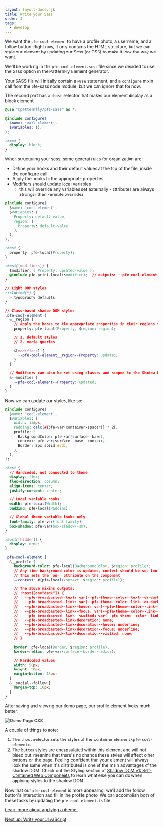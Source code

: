 ```yaml
---
layout: layout-docs.njk
title: Write your Sass
order: 5
tags:
  - develop
---
```


We want the `pfe-cool-element` to have a profile photo, a username, and a follow button.
Right now, it only contains the HTML structure, but we can style our element by updating our Scss (or CSS) to make it look the way we want.

We'll be working in the `pfe-cool-element.scss` file since we decided to use the Sass option in the PatternFly Element generator.

Your SASS file will initially contain a `@use` statement, and a `configure` mixin call from the pfe-sass node module, but we can ignore that for now.

The second part has a `:host` selector that makes our element display as a block element.

```scss
@use "@patternfly/pfe-sass" as *;

@include configure(
  $name: 'cool-element',
  $variables: (),
);

:host {
  display: block;
}
```

When structuring your scss, some general rules for organization are:
- Define your hooks and their default values at the top of the file, inside the configure call.
- Apply the hooks to the appropriate properties
- Modifiers should update local variables
  - this will override any variables set externally - attributes are always stronger than variable overrides

```css
@include configure(
  $name: 'cool-element',
  $variables: (
    Property: default-value,
    region: (
      Property: default-value
    ),
  ),
);

:host {
  property: pfe-local(Property);
}

:host([modifiers]) {
  $modifier: ( Property: updated-value );
  @include pfe-print-local($modifier);  // outputs: --pfe-cool-element--Property: updated-value;
}

// Light DOM styles
::slotted(*) {
  > typography defaults
}

// Class-based shadow DOM styles
.pfe-cool-element {
  &__region {
    // Apply the hooks to the appropriate properties in their regions too
    property: pfe-local(Property, $region: region);

    // 1. default styles
    // 2. media queries

    &[modifiers] {
      --pfe-cool-element__region--Property: updated;
    }
  }

  // Modifiers can also be set using classes and scoped to the Shadow DOM
  &--modifier {
    --pfe-cool-element--Property: updated;
  }
}
```

Now we can update our styles, like so:

```css
@include configure(
  $name: 'cool-element',
  $variables: (
    Width: 128px,
    Padding: calc(#{pfe-var(container-spacer)} * 2),
    profile: (
      BackgroundColor: pfe-var(surface--base),
      context: pfe-var(surface--base--context),
      Border: 2px solid #333,
    ),
  ),
);

:host {
  // Hardcoded, not connected to theme
  display: flex;
  flex-direction: column;
  align-items: center;
  justify-content: center;

  // Local variable hooks
  width: pfe-local(Width);
  padding: pfe-local(Padding);

  // Global theme variable hooks only
  font-family: pfe-var(font-family);
  box-shadow: pfe-var(box-shadow--sm);
}

:host([hidden]) {
  display: none;
}

.pfe-cool-element {
  &__profile {
    background-color: pfe-local(BackgroundColor, $region: profile);
    // Any time background color is updated, context should be set too
    // This sets the `on=` attribute on the component
    --context: #{pfe-local(context, $region: profile)};

    // The above mixins outputs:
    // :host([on="dark"]) {
    //   --pfe-broadcasted--text: var(--pfe-theme--color--text--on-dark, #fff);
    //   --pfe-broadcasted--link: var(--pfe-theme--color--link--on-dark, #99ccff);
    //   --pfe-broadcasted--link--hover: var(--pfe-theme--color--link--hover--on-dark, #cce6ff);
    //   --pfe-broadcasted--link--focus: var(--pfe-theme--color--link--focus--on-dark, #cce6ff);
    //   --pfe-broadcasted--link--visited: var(--pfe-theme--color--link--visited--on-dark, #b38cd9);
    //   --pfe-broadcasted--link-decoration: none;
    //   --pfe-broadcasted--link-decoration--hover: underline;
    //   --pfe-broadcasted--link-decoration--focus: underline;
    //   --pfe-broadcasted--link-decoration--visited: none;
    // }

    border: pfe-local(Border, $region: profile);
    border-radius: pfe-var(surface--border-radius);

    // Hardcoded values
    width: 50px;
    height: 50px;
    margin-bottom: 16px;
  }
  &__social--follow {
    margin-top: 16px;
  }
}
```

After saving and viewing our demo page, our profile element looks much better.

![Demo Page CSS](/images/develop/develop-sass.png)

A couple of things to note:

1.  The `:host` selector sets the styles of the container element `<pfe-cool-element>`.
2.  The `button` styles are encapsulated within this element and will not bleed out, meaning that there's no chance these styles will affect other buttons on the page. Feeling confident that your element will always look the same when it's distributed is one of the main advantages of the shadow DOM. Check out the Styling section of [Shadow DOM v1: Self-Contained Web Components](https://developers.google.com/web/fundamentals/web-components/shadowdom#styling) to learn what else you can do when applying styles to the shadow DOM.

Now that our `pfe-cool-element` is more appealing, we'll add the follow button's interaction
and fill in the profile photo.
We can accomplish both of these tasks by updating the `pfe-cool-element.ts` file.

<a href="{{ '/theming/' | url }}">Learn more about applying a theme.</a>

<a class="cta" href="{{ '../javascript' | url }}">Next up: Write your JavaScript</a>
